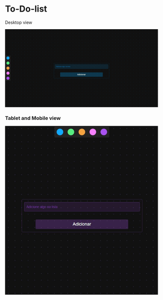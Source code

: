 # To-Do-list
Desktop view

![preview](./imgs/desktop-view.jpg)

### Tablet and Mobile view

![preview](./imgs/tablet%26mobile-view.jpg)
